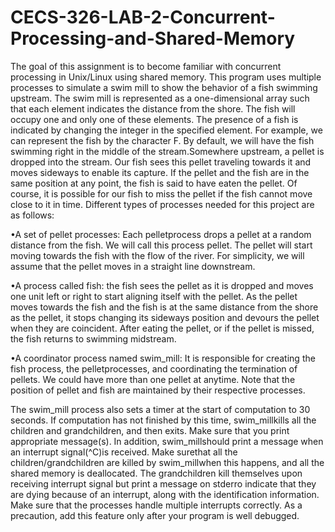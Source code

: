 # CECS-326-LAB-2-Concurrent-Processing-and-Shared-Memory
The goal of this assignment is to become familiar with concurrent processing in Unix/Linux using shared memory.
This program  uses multiple processes to simulate a swim mill to show the behavior of a fish swimming upstream. The swim mill is represented as a one-dimensional array such that each element indicates the distance from the shore. The fish will occupy one and only one of these elements. The presence of a fish is indicated by changing the integer in the specified element. For example, we can represent the fish by the character F. By default, we will have the fish swimming right in the middle of the stream.Somewhere upstream, a pellet is dropped into the stream. Our fish sees this pellet traveling towards it and moves sideways to enable its capture. If the pellet and the fish are in the same position at any point, the fish is said to have eaten the pellet. Of course, it is possible for our fish to miss the pellet if the fish cannot move close to it in time. Different types of processes needed for this project are as follows: 

•A set of pellet processes: Each pelletprocess drops a pellet at a random distance from the fish. We will call this process pellet. The pellet will start moving towards the fish with the flow of the river. For simplicity, we will assume that the pellet moves in a straight line downstream.

•A process called fish: the fish sees the pellet as it is dropped and moves one unit left or right to start aligning itself with the pellet. As the pellet moves towards the fish and the fish is at the same distance from the shore as the pellet, it stops changing its sideways position and devours the pellet when they are coincident. After eating the pellet, or if the pellet is missed, the fish returns to swimming midstream.

•A coordinator process named swim_mill: It is responsible for creating the fish process, the pelletprocesses, and coordinating the termination of pellets. We could have more than one pellet at anytime. Note that the position of pellet and fish are maintained by their respective processes. 

The swim_mill process also sets a timer at the start of computation to 30 seconds. If computation has not finished by this time, swim_millkills all the children and grandchildren, and then exits. Make sure that you print appropriate message(s). In addition, swim_millshould print a message when an interrupt signal(^C)is received. Make surethat all the children/grandchildren are killed by swim_millwhen this happens, and all the shared memory is deallocated. The grandchildren kill themselves upon receiving interrupt signal but print a message on stderro indicate that they are dying because of an interrupt, along with the identification information. Make sure that the processes handle multiple interrupts correctly. As a precaution, add this feature only after your program is well debugged.
